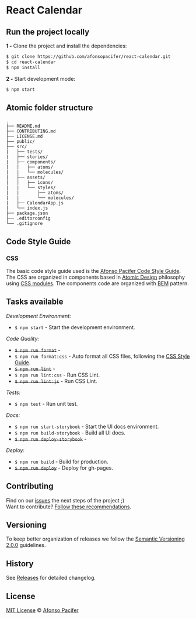 # React Calendar

>

## Run the project locally

**1 -** Clone the project and install the dependencies:

```sh
$ git clone https://github.com/afonsopacifer/react-calendar.git
$ cd react-calendar
$ npm install
```

**2 -** Start development mode:

```sh
$ npm start
```

## Atomic folder structure

	.
	├── README.md
	├── CONTRIBUTING.md
	├── LICENSE.md
	├── public/
	├── src/
	|   ├── tests/
	|   ├── stories/
	|   ├── components/
	|   |   ├── atoms/
	|   |   └── molecules/
	|   ├── assets/
	|   |   ├── icons/
	|   |   └── styles/
	|   |       ├── atoms/
	|   |       └── molecules/
	|   ├── CalendarApp.js
	|   └── index.js
	├── package.json
	├── .editorconfig
	└── .gitignore

## Code Style Guide

### CSS

The basic code style guide used is the [Afonso Pacifer Code Style Guide](https://github.com/afonsopacifer/code-style-guide/blob/master/css/CSS.md).<br>
The CSS are organized in components based in [Atomic Design]() philosophy using [CSS modules](). The components code are organized with [BEM]() pattern.

## Tasks available

*Development Environment:*

- `$ npm start` - Start the development environment.

*Code Quality:*

- <s>`$ npm run format`</s> -
- `$ npm run format:css` - Auto format all CSS files, following the [CSS Style Guide]().
- <s>`$ npm run lint`</s> -
- `$ npm run lint:css` - Run CSS Lint.
- <s>`$ npm run lint:js`</s> - Run CSS Lint.

*Tests:*

- `$ npm test` - Run unit test.

*Docs:*

- `$ npm run start-storybook` - Start the UI docs environment.
- `$ npm run build-storybook` - Build all UI docs.
- <s>`$ npm run deploy-storybook`</s> -

*Deploy:*

- `$ npm run build` - Build for production.
- <s>`$ npm run deploy`</s> - Deploy for gh-pages.

## Contributing

Find on our [issues](https://github.com/afonsopacifer/react-calendar/issues/) the next steps of the project ;)
<br>
Want to contribute? [Follow these recommendations](https://github.com/afonsopacifer/react-calendar/blob/master/CONTRIBUTING.md).

## Versioning

To keep better organization of releases we follow the [Semantic Versioning 2.0.0](http://semver.org/) guidelines.

## History

See [Releases](https://github.com/afonsopacifer/react-calendar/releases) for detailed changelog.

## License

[MIT License](https://github.com/afonsopacifer/react-calendar/blob/master/LICENSE.md) © [Afonso Pacifer](http://afonsopacifer.github.io/)
